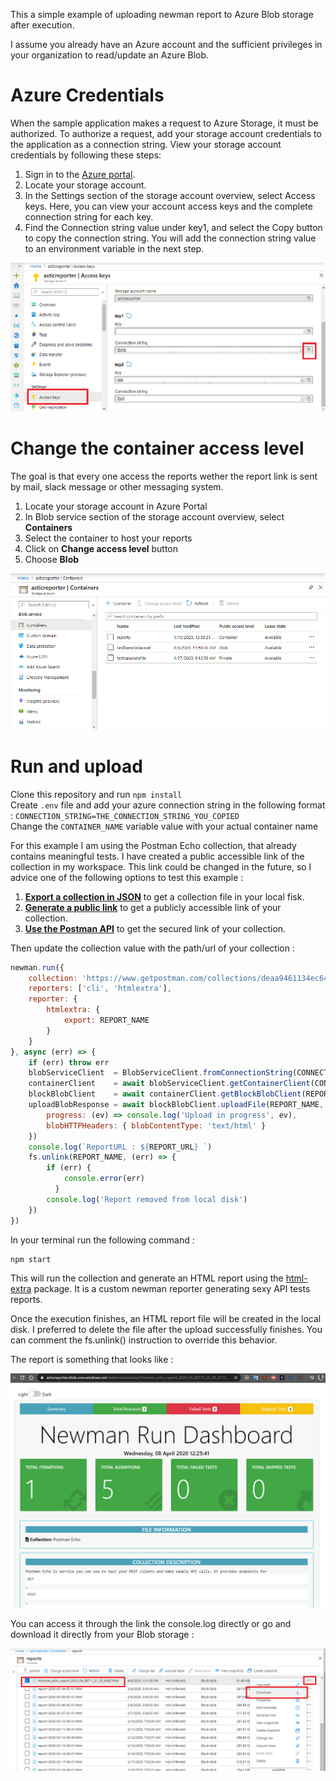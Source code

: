 This a simple example of uploading newman report to Azure Blob storage after execution.

I assume you already have an Azure account and the sufficient privileges in your organization to read/update an Azure Blob. 

# Azure Credentials 
When the sample application makes a request to Azure Storage, it must be authorized. To authorize a request, add your storage account credentials to the application as a connection string. View your storage account credentials by following these steps:

1. Sign in to the [Azure portal](https://portal.azure.com).
2. Locate your storage account.
3. In the Settings section of the storage account overview, select Access keys. Here, you can view your account access keys and the complete connection string for each key.
4. Find the Connection string value under key1, and select the Copy button to copy the connection string. You will add the connection string value to an environment variable in the next step.


![Screenshot showing how to copy a connection string from the Azure portal](./resources/get_connection_string.png)

# Change the container access level
The goal is that every one access the reports wether the report link is sent by mail, slack message or other messaging system. 

1. Locate your storage account in Azure Portal
2. In Blob service section of the storage account overview, select **Containers**
3. Select the container to host your reports
4. Click on **Change access level** button
5. Choose **Blob**
 
![Change access level of container](./resources/change_access_level.gif)

# Run and upload

Clone this repository and run `npm install`  
Create `.env` file and add your azure connection string in the following format : 
`CONNECTION_STRING=THE_CONNECTION_STRING_YOU_COPIED`  
Change the `CONTAINER_NAME` variable value with your actual container name

For this example I am using the Postman Echo collection, that already contains meaningful tests. I have created a public accessible link of the collection in my workspace. This link could be changed in the future, so I advice one of the following options to test this example :  
1.  **[Export a collection in JSON](https://learning.postman.com/docs/postman/collections/data-formats/#collections)** to get a collection file in your local fisk.
2. **[Generate a public link](https://learning.postman.com/docs/postman/collections/sharing-collections/#sharing-collections-with-a-link)** to get a publicly accessible link of your collection.
3.  **[Use the Postman API](https://learning.postman.com/docs/postman/postman-api/intro-api/)** to get the secured link of your collection.

Then update the collection value with the path/url of your collection : 

```js
newman.run({
    collection: 'https://www.getpostman.com/collections/deaa9461134ec64565e4',
    reporters: ['cli', 'htmlextra'],
    reporter: {
        htmlextra: {
            export: REPORT_NAME
        }
    }
}, async (err) => {
    if (err) throw err
    blobServiceClient  = BlobServiceClient.fromConnectionString(CONNECTION_STRING);
    containerClient    = await blobServiceClient.getContainerClient(CONTAINER_NAME);
    blockBlobClient    = await containerClient.getBlockBlobClient(REPORT_NAME)
    uploadBlobResponse = await blockBlobClient.uploadFile(REPORT_NAME, {
        progress: (ev) => console.log('Upload in progress', ev),
        blobHTTPHeaders: { blobContentType: 'text/html' }
    })
    console.log(`ReportURL : ${REPORT_URL} `)
    fs.unlink(REPORT_NAME, (err) => {
        if (err) {
            console.error(err)
          }
        console.log('Report removed from local disk')
    })
}) 
```
In your terminal run the following command : 
```
npm start
```
This will run the collection and generate an HTML report using the [html-extra](https://github.com/DannyDainton/newman-reporter-htmlextra) package. It is a custom newman reporter generating sexy API tests reports.

Once the execution finishes, an HTML report file will be created in the local disk. I preferred to delete the file after the upload  successfully finishes. You can comment the fs.unlink() instruction to override this behavior. 

The report is something that looks like :  

![Generated report](./resources/generated_report_example.PNG)

You can access it through the link the console.log directly or go and download it directly from your Blob storage : 

![Download report from blob](./resources/download_report_from_container.png)